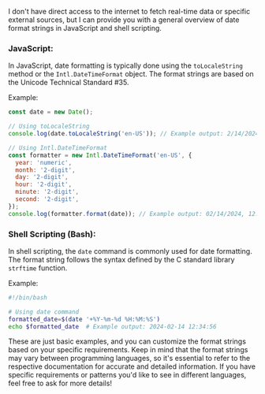 I don't have direct access to the internet to fetch real-time data or specific external sources, but I can provide you with a general overview of date format strings in JavaScript and shell scripting.

### JavaScript:

In JavaScript, date formatting is typically done using the `toLocaleString` method or the `Intl.DateTimeFormat` object. The format strings are based on the Unicode Technical Standard #35.

Example:
```javascript
const date = new Date();

// Using toLocaleString
console.log(date.toLocaleString('en-US')); // Example output: 2/14/2024, 12:34:56 PM

// Using Intl.DateTimeFormat
const formatter = new Intl.DateTimeFormat('en-US', {
  year: 'numeric',
  month: '2-digit',
  day: '2-digit',
  hour: '2-digit',
  minute: '2-digit',
  second: '2-digit',
});
console.log(formatter.format(date)); // Example output: 02/14/2024, 12:34:56 PM
```

### Shell Scripting (Bash):

In shell scripting, the `date` command is commonly used for date formatting. The format string follows the syntax defined by the C standard library `strftime` function.

Example:
```bash
#!/bin/bash

# Using date command
formatted_date=$(date '+%Y-%m-%d %H:%M:%S')
echo $formatted_date  # Example output: 2024-02-14 12:34:56
```

These are just basic examples, and you can customize the format strings based on your specific requirements. Keep in mind that the format strings may vary between programming languages, so it's essential to refer to the respective documentation for accurate and detailed information. If you have specific requirements or patterns you'd like to see in different languages, feel free to ask for more details!